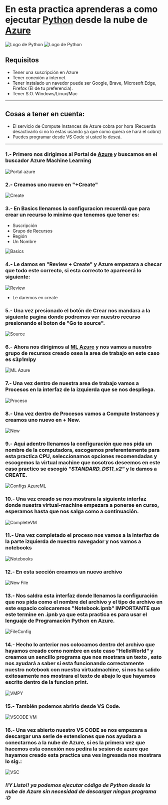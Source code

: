 # **En esta practica aprenderas a como ejecutar [Python](https://www.python.org/) desde la nube de [Azure](https://portal.azure.com/signin/index/)**
![Logo de Python](imagenes\azure.png)   ![Logo de Python](imagenes/pythonlogo2.png)

## **Requisitos**
- Tener una suscripción en Azure
- Tener conexión a internet
- Tener instalado un navedor puede ser Google, Brave, Microsoft Edge, Firefox (El de tu preferencia).
- Tener S.O. Windows/Linux/Mac
-------
## **Cosas a tener en cuenta:**
- El servicio de Compute Instances de Azure cobra por hora (Recuerda desactivarlo si no lo estas usando ya que como quiera se hará el cobro)   
- Puedes programar desde VS Code si usted lo deseá.
------

### **1.- Primero nos dirigimos al Portal de [Azure](https://portal.azure.com/#home) y buscamos en el buscador Azure Machine Learning**
![Portal azure](imagenes/1.png)

### **2.- Creamos uno nuevo en "+Create"**
![Create](imagenes/2.png)

### **3.- En Basics llenamos la configuracion recuerdá que para crear un recurso lo minimo que tenemos que tener es:**
- Suscripción
- Grupo de Recursos
- Región
- Un Nombre

![Basics](imagenes/3.png)

### **4.- Le damos en "Review + Create" y Azure empezara a checar que todo este correcto, si esta correcto te aparecerá lo siguiente:**
![Review](imagenes/4.png)
- Le daremos en create
  
### **5.- Una vez presionado el botón de Crear nos mandara a la siguiente pagina donde podremos ver nuestro recurso presionando el boton de "Go to source".**
![Source](imagenes/5.png)

### **6.- Ahora nos dirigimos al [ML Azure](https://ml.azure.com/home) y nos vamos a nuestro grupo de recursos creado osea la area de trabajo en este caso es s3p1mlpy**
![ML Azure](imagenes/7.png)

### **7.- Una vez dentro de nuestra area de trabajo vamos a Procesos en la interfaz de la izquierda que se nos despliega.**
![Proceso](imagenes/8.png)

### **8.- Una vez dentro de Procesos vamos a Compute Instances y creamos uno nuevo en + New.**
![New](imagenes/9.png)

### **9.- Aqui adentro llenamos la configuración que nos pida un nombre de la computadora, escogemos preferentemente para esta practica CPU, seleccionamos opciones recomendadas y escogemos la virtual machine que nosotros deseemos en este caso practico se escogió ***"STANDARD_DS11_v2"*** y le damos a CREATE**.
![Configs AzureML](imagenes/10.png)

### **10.- Una vez creado se nos mostrara la siguiente interfaz donde nuestra virtual-machine empezara a ponerse en curso, esperamos hasta que nos salga como a continuación.**
![CompleteVM](imagenes/11.png)

### **11.- Una vez completado el proceso nos vamos a la interfaz de la parte izquierda de nuestro navegador y nos vamos a notebooks**
![Notebooks](imagenes/12.png)

### **12.- En esta sección creamos un nuevo archivo**
![New File](imagenes/13.png)

### **13.- Nos saldra esta interfaz donde llenamos la configuración que nos pida como el nombre del archivo y el tipo de archivo en este espacio colocaremos "Notebook.ipnb" IMPORTANTE que este termine en .ipnb ya que esta practica es para usar el lenguaje de Programación Python en Azure.**
![FileConfig](imagenes/14.png)

### **14.- Hecho lo anterior nos colocamos dentro del archivo que hayamos creado como nombre en este caso "HelloWorld" y creamos un sencillo programa que nos mostrara un texto , esto nos ayudará a saber si esta funcionando correctamente nuestro notebook con nuestra virtualmachine, si nos ha salido exitosamente nos mostrara el texto de abajo lo que hayamos escrito dentro de la funcion print.**
![VMPY](imagenes/15.png)

### **15.- También podemos abrirlo desde VS Code.**
![VSCODE VM](imagenes/16.png)

### **16.- Una vez abierto nuestro VS CODE se nos empezara a descargar una serie de extensiones que nos ayudara a conectarnos a la nube de Azure, si es la primera vez que hacemos esta conexión nos pedira la sesion de azure que hayamos creado esta practica una ves ingresada nos mostrara lo sig.:**
![VSC](imagenes/17.png)

### ***!!Y Listo!! ya podemos ejecutar código de Python desde la nube de Azure sin necesidad de descargar ningun programa :D***



















